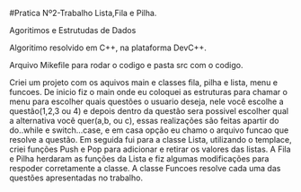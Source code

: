 #Pratica Nº2-Trabalho Lista,Fila e Pilha.

Agoritimos e Estrutudas de Dados

Algoritimo resolvido em C++, na plataforma DevC++.

Arquivo Mikefile para rodar o codigo e pasta src com o codigo.

Criei um projeto com os aquivos main e classes fila, pilha e lista, menu e funcoes. De inicio fiz o main onde eu coloquei as estruturas para chamar o menu para escolher quais questões o usuario deseja, nele você escolhe a questão(1,2,3 ou 4) e depois dentro da questão sera possivel escolher qual a alternativa você quer(a,b, ou c), essas realizações são feitas apartir do do..while e switch...case, e em casa opção eu chamo o arquivo funcao que resolve a questão. Em seguida fui para a classe Lista, utilizando o templace, criei funções Push e Pop para adicionar e retirar os valores das listas. A Fila e Pilha herdaram as funções da Lista e fiz algumas modificações para respoder corretamente a classe. A classe Funcoes resolve cada uma das questões apresentadas no trabalho.
